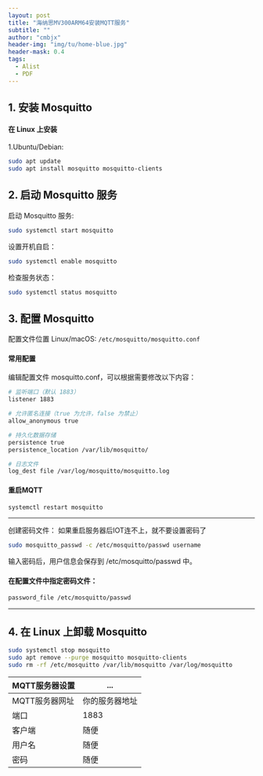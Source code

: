 ```yaml
---
layout: post
title: "海纳思MV300ARM64安装MQTT服务"
subtitle: ""
author: "cmbjx"
header-img: "img/tu/home-blue.jpg"
header-mask: 0.4
tags:
  - Alist
  - PDF
---
```


## 1. 安装 Mosquitto

#### 在 Linux 上安装

1.Ubuntu/Debian:
```sh
sudo apt update
sudo apt install mosquitto mosquitto-clients
```
## 2. 启动 Mosquitto 服务
启动 Mosquitto 服务:
```sh
sudo systemctl start mosquitto
```
设置开机自启：
```sh
sudo systemctl enable mosquitto
```
检查服务状态：
```sh
sudo systemctl status mosquitto
```
## 3. 配置 Mosquitto
配置文件位置
Linux/macOS: `/etc/mosquitto/mosquitto.conf`

#### 常用配置
编辑配置文件 mosquitto.conf，可以根据需要修改以下内容：
```sh
# 监听端口（默认 1883）
listener 1883

# 允许匿名连接（true 为允许，false 为禁止）
allow_anonymous true

# 持久化数据存储
persistence true
persistence_location /var/lib/mosquitto/

# 日志文件
log_dest file /var/log/mosquitto/mosquitto.log
```

#### 重启MQTT
```sh
systemctl restart mosquitto
```

---
创建密码文件：
如果重启服务器后IOT连不上，就不要设置密码了
```sh
sudo mosquitto_passwd -c /etc/mosquitto/passwd username
```
输入密码后，用户信息会保存到 /etc/mosquitto/passwd 中。

#### 在配置文件中指定密码文件：
```sh
password_file /etc/mosquitto/passwd
```
---


## 4. 在 Linux 上卸载 Mosquitto
```sh
sudo systemctl stop mosquitto
sudo apt remove --purge mosquitto mosquitto-clients
sudo rm -rf /etc/mosquitto /var/lib/mosquitto /var/log/mosquitto
```

<b>MQTT服务器设置</b>     | <b>...</b>
-------- | -----
MQTT服务器网址   | 你的服务器地址
端口 | 1883
客户端  | 随便
用户名  | 随便
密码  | 随便


